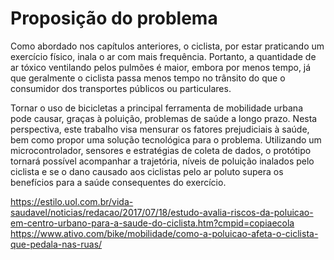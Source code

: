 # Proposição do problema

Como abordado nos capítulos anteriores, o ciclista, por estar praticando um exercício físico, inala o ar com mais frequência. Portanto, a quantidade de ar tóxico ventilando pelos pulmões é maior, embora por menos tempo, já que geralmente o ciclista passa menos tempo no trânsito do que o consumidor dos transportes públicos ou particulares.

Tornar o uso de bicicletas a principal ferramenta de mobilidade urbana pode causar, graças à poluição, problemas de saúde a longo prazo. Nesta perspectiva, este trabalho visa mensurar os fatores prejudiciais à saúde, bem como propor uma solução tecnológica para o problema. Utilizando um microcontrolador, sensores e estratégias de coleta de dados, o protótipo tornará possível acompanhar a trajetória, níveis de poluição inalados pelo ciclista e se o dano causado aos ciclistas pelo ar poluto supera os benefícios para a saúde consequentes do exercício.

https://estilo.uol.com.br/vida-saudavel/noticias/redacao/2017/07/18/estudo-avalia-riscos-da-poluicao-em-centro-urbano-para-a-saude-do-ciclista.htm?cmpid=copiaecola
https://www.ativo.com/bike/mobilidade/como-a-poluicao-afeta-o-ciclista-que-pedala-nas-ruas/